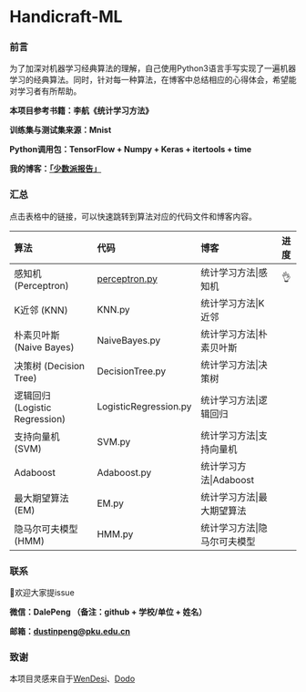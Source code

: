 # Handicraft-ML
### 前言

为了加深对机器学习经典算法的理解，自己使用Python3语言手写实现了一遍机器学习的经典算法。同时，针对每一种算法，在博客中总结相应的心得体会，希望能对学习者有所帮助。

**本项目参考书籍：李航《统计学习方法》**

**训练集与测试集来源：Mnist**

**Python调用包：TensorFlow + Numpy + Keras + itertools + time**

**我的博客：[「少数派报告」](http://www.timegarage.works)**



### 汇总

点击表格中的链接，可以快速跳转到算法对应的代码文件和博客内容。

| 算法                           | 代码                                        | 博客                         | 进度 |
| :----------------------------- | :------------------------------------------ | :--------------------------- | :--: |
| 感知机 (Perceptron)            | [perceptron.py](./Perceptron/perceptron.py) | 统计学习方法\|感知机         |  👌   |
| K近邻 (KNN)                    | KNN.py                                      | 统计学习方法\|K近邻          |      |
| 朴素贝叶斯 (Naive Bayes)       | NaiveBayes.py                               | 统计学习方法\|朴素贝叶斯     |      |
| 决策树 (Decision Tree)         | DecisionTree.py                             | 统计学习方法\|决策树         |      |
| 逻辑回归 (Logistic Regression) | LogisticRegression.py                       | 统计学习方法\|逻辑回归       |      |
| 支持向量机 (SVM)               | SVM.py                                      | 统计学习方法\|支持向量机     |      |
| Adaboost                       | Adaboost.py                                 | 统计学习方法\|Adaboost       |      |
| 最大期望算法 (EM)              | EM.py                                       | 统计学习方法\|最大期望算法   |      |
| 隐马尔可夫模型 (HMM)           | HMM.py                                      | 统计学习方法\|隐马尔可夫模型 |      |



### 联系

👏欢迎大家提issue

**微信：DalePeng （备注：github + 学校/单位 + 姓名）**

**邮箱：dustinpeng@pku.edu.cn**



### 致谢

本项目灵感来自于[WenDesi](https://github.com/WenDesi)、[Dodo](https://github.com/Dod-o)